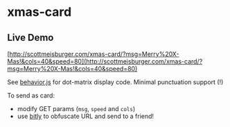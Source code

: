 xmas-card
===

Live Demo
---

[http://scottmeisburger.com/xmas-card/?msg=Merry%20X-Mas!&cols=40&speed=80](http://scottmeisburger.com/xmas-card/?msg=Merry%20X-Mas!&cols=40&speed=80)

See [behavior.js](xmas_card/static/js/behavior.js) for dot-matrix display code. Minimal punctuation support (!)

To send as card:
- modify GET params (`msg`, `speed` and `cols`)
- use [bitly](https://bitly.com/) to obfuscate URL and send to a friend!
